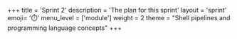 +++
title = 'Sprint 2'
description = 'The plan for this sprint'
layout = 'sprint'
emoji= '⏱️'
menu_level = ['module']
weight = 2
theme = "Shell pipelines and programming language concepts"
+++

